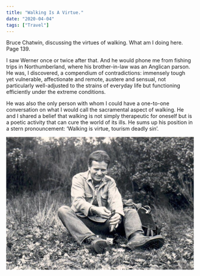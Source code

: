 ```yaml
---
title: "Walking Is A Virtue."
date: "2020-04-04"
tags: ["Travel"]
---
```


Bruce Chatwin, discussing the virtues of walking. What am I doing here. Page 139.

I saw Werner once or twice after that. And he would phone me from fishing trips in Northumberland, where his brother-in-law was an Anglican parson. He was, I discovered, a compendium of contradictions: immensely tough yet vulnerable, affectionate and remote, austere and sensual, not particularly well-adjusted to the strains of everyday life but functioning efficiently under the extreme conditions.

He was also the only person with whom I could have a one-to-one conversation on what I would call the sacramental aspect of walking. He and I shared a belief that walking is not simply therapeutic for oneself but is a poetic activity that can cure the world of its ills. He sums up his position in a stern pronouncement: ‘Walking is virtue, tourism deadly sin’.

![Bruce Chatwin](note_images/bruceChatwin_Walking.jpg)
